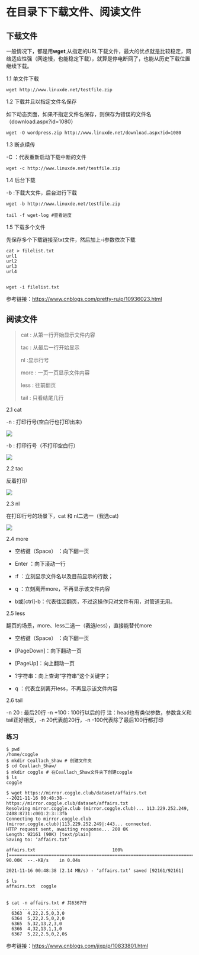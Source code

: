 
# 在目录下下载文件、阅读文件

## 下载文件
一般情况下，都是用**wget**,从指定的URL下载文件，最大的优点就是比较稳定，网络适应性强（网速慢，也能稳定下载），就算是停电断网了，也能从历史下载位置继续下载。

1.1 单文件下载
```shell
wget http://www.linuxde.net/testfile.zip
```

1.2 下载并且以指定文件名保存

如下动态页面，如果不指定文件名保存，则保存为错误的文件名（download.aspx?id=1080）
```shell
wget -O wordpress.zip http://www.linuxde.net/download.aspx?id=1080
```

1.3 断点续传

-C ：代表重新启动下载中断的文件
```shell
wget -c http://www.linuxde.net/testfile.zip
```

1.4 后台下载

-b :下载大文件，后台进行下载
```shell
wget -b http://www.linuxde.net/testfile.zip

tail -f wget-log #查看进度
```


1.5 下载多个文件

先保存多个下载链接至txt文件，然后加上-i参数依次下载

```shell
cat > filelist.txt
url1
url2
url3
url4


wget -i filelist.txt
```

参考链接：https://www.cnblogs.com/pretty-ru/p/10936023.html



## 阅读文件

> cat : 从第一行开始显示文件内容
> 
> tac :  从最后一行开始显示
> 
> nl :显示行号
> 
> more : 一页一页显示文件内容
> 
> less : 往前翻页
> 
> tail : 只看结尾几行

2.1 cat 

-n : 打印行号(空白行也打印出来)

![](https://files.catbox.moe/jrh5nf.png)

-b : 打印行号（不打印空白行）

![](https://files.catbox.moe/li6g0d.png)


2.2 tac 

反着打印

![](https://files.catbox.moe/63ek71.png)

2.3 nl

在打印行号的场景下，cat 和 nl二选一（我选cat)

![](https://files.catbox.moe/slhmk6.png)


2.4 more

- 空格键（Space） ：向下翻一页

- Enter ：向下滚动一行


- :f ：立刻显示文件名以及目前显示的行数；

- q ：立刻离开more，不再显示该文件内容

- b或[ctrl]-b：代表往回翻页，不过这操作只对文件有用，对管道无用。

2.5 less

翻页的场景，more、less二选一（我选less），直接能替代more

- 空格键（Space） ：向下翻一页

- [PageDown]：向下翻动一页

- [PageUp]：向上翻动一页

- ?字符串：向上查询“字符串”这个关键字；

- q ：代表立刻离开less，不再显示该文件内容

2.6 tail

-n 20 : 最后20行
-n +100 : 100行以后的行
注：head也有类似参数，参数含义和tail正好相反，-n 20代表前20行，-n -100代表除了最后100行都打印

### 练习

```shell
$ pwd
/home/coggle
$ mkdir Ceallach_Shaw # 创建文件夹
$ cd Ceallach_Shaw/
$ mkdir coggle # 在Ceallach_Shaw文件夹下创建coggle
$ ls
coggle

$ wget https://mirror.coggle.club/dataset/affairs.txt
--2021-11-16 00:48:38--  https://mirror.coggle.club/dataset/affairs.txt
Resolving mirror.coggle.club (mirror.coggle.club)... 113.229.252.249, 2408:8731:c001:2:3::3fb
Connecting to mirror.coggle.club (mirror.coggle.club)|113.229.252.249|:443... connected.
HTTP request sent, awaiting response... 200 OK
Length: 92161 (90K) [text/plain]
Saving to: ‘affairs.txt’

affairs.txt                             100%[============================================================================>]  90.00K  --.-KB/s    in 0.04s   

2021-11-16 00:48:38 (2.14 MB/s) - ‘affairs.txt’ saved [92161/92161]

$ ls
affairs.txt  coggle


$ cat -n affairs.txt # 共6367行
  ....................
  6363	4,22,2.5,0,3,0
  6364	5,22,2.5,0,2,0
  6365	5,32,13,2,3,0
  6366	4,32,13,1,1,0
  6367	5,22,2.5,0,2,0$ 

```

参考链接：https://www.cnblogs.com/jixp/p/10833801.html



